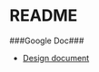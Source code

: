 # README #

###Google Doc###

* [Design document](https://docs.google.com/document/d/1z3vPLH_IVeW6_jUmNhj-xSZKosqih6JcDl9i-nKC2RQ/edit)